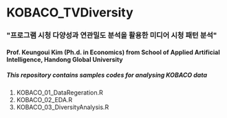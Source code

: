 # KOBACO_TVDiversity
### "프로그램 시청 다양성과 연관밀도 분석을 활용한 미디어 시청 패턴 분석"
#### Prof. Keungoui Kim (Ph.d. in Economics) from School of Applied Artificial Intelligence, Handong Global University 

##### This repository contains samples codes for analysing KOBACO data

1. KOBACO_01_DataRegeration.R
2. KOBACO_02_EDA.R
3. KOBACO_03_DiversityAnalysis.R
